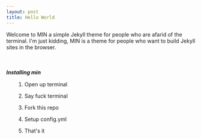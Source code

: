 ```yaml
---
layout: post
title: Hello World
---
```


<p>Welcome to MIN a simple Jekyll theme for people who are afarid of the terminal. I'm just kidding, MIN is a theme for people who want to build Jekyll sites in the browser.</p>

<h5 style="margin-top: 50px; margin-bottom: 15px;">Installing min</h5>

<ol style="margin-left: 25px;">
    <li><p>Open up terminal</p></li>
    <li><p>Say fuck terminal</p></li>
    <li><p>Fork this repo</p></li>
    <li><p>Setup config.yml</p></li>
    <li><p>That's it</p></li>
</ol>